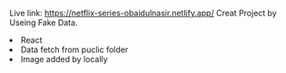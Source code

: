 Live link: https://netflix-series-obaidulnasir.netlify.app/
Creat Project by Useing Fake Data.
<li>React</li>
<li>Data fetch from puclic folder</li>
<li>Image added by locally</li>
